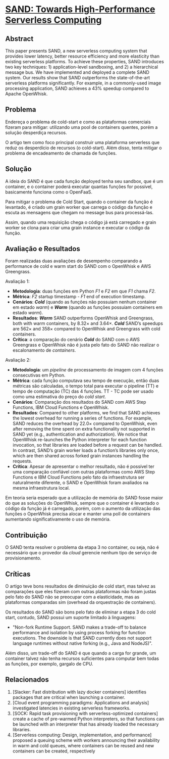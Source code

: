 # **[SAND: Towards High-Performance Serverless Computing](https://www.usenix.org/system/files/conference/atc18/atc18-akkus.pdf)**

## Abstract

This paper presents SAND, a new serverless computing system that provides lower latency, better resource efficiency and more elasticity than existing serverless platforms. To achieve these properties, SAND introduces two key techniques: 1) application-level sandboxing, and 2) a hierarchical message bus. We have implemented and deployed a complete SAND system. Our results show that SAND outperforms the state-of-the-art serverless platforms significantly. For example, in a commonly-used image processing application, SAND achieves a 43% speedup compared to Apache OpenWhisk.

## Problema
Endereça o problema de cold-start e como as plataformas comerciais fizeram para mitigar: utilizando uma pool de containers quentes, porém a solução desperdiça recursos.

O artigo tem como foco principal construir uma plataforma serverless que reduz os desperdício de recursos (o cold-start). Além disso, tenta mitigar o problema de encadeamento de chamada de funções.

## Solução
A ideia do SAND é que cada função deployed tenha seu sandbox, que é um container, e o container poderá executar quantas funções for possível, basicamente funciona como o OpenFaaS.

Para mitigar o problema de Cold Start, quando o container da função é levantado, é criado um grain worker que carrega o código da função e escuta as mensagens que chegam no message bus para processá-las.

Assim, quando uma requisição chega o código já está carregado e grain worker se clona para criar uma grain instance e executar o código da função.

## Avaliação e Resultados
Foram realizadas duas avaliações de desempenho comparando a performance de cold e warm start do SAND com o OpenWhisk e AWS Greengrass.

Avaliação 1:
- **Metodologia**: duas funções em Python *F1* e *F2* em que *F1* chama *F2*.
- **Métrica**: *F2* startup timestamp - *F1* end of execution timestamp.
- **Cenários**: ***Cold*** (quando as funções não possuiam nenhum container em estado *warm*) e ***Warm*** (quando as funções possuiam containers em estado *warm*).
- **Resultados**: ***Warm*** SAND outperforms OpenWhisk and Greengrass, both with warm containers, by 8.32× and 3.64×. ***Cold*** SAND’s speedups are 562× and 358× compared to OpenWhisk and Greengrass with cold containers.
- **Crítica**: a comparação do cenário ***Cold*** do SAND com o AWS Greengrass e OpenWhisk não é justa pelo fato do SAND não realizar o escalonamento de *containers*.

Avaliação 2:
- **Metodologia**: um *pipeline* de processamento de imagem com 4 funções consecutivas em Python.
- **Métrica**: cada função computava seu tempo de execução, então duas métricas são calculadas, o tempo total para executar o pipeline (TT) e tempo de computação (TC) das 4 funções. TT - TC pode ser usado como uma estimativa do preço do *cold start*.
- **Cenários**: Comparação dos resultados do SAND com AWS Step Functions, IBM Cloud Functions e OpenWhisk.
- **Resultados**: Compared to other platforms, we find that SAND achieves the lowest overhead for running a series of functions. For example, SAND reduces the overhead by 22.0× compared to OpenWhisk, even after removing the time spent on extra functionality not supported in SAND yet (e.g., authentication and authorization). We notice that OpenWhisk re-launches the Python interpreter for each function invocation, so that libraries are loaded before a request can be handled. In contrast, SAND’s grain worker loads a function’s libraries only once, which are then shared across forked grain instances handling the requests.
- **Crítica**: Apesar de apresentar o melhor resultado, não é possível ter uma comparação confiável com outras plataformas como AWS Step Functions e IBM Cloud Functions pelo fato da infraestrutura ser naturalmente diferente, o SAND e OpenWhisk foram avaliados na mesma infraestrutura local.

Em teoria seria esperado que a utilização de memória do SAND fosse maior do que as soluções do OpenWhisk, sempre que o container é levantado o código da função já é carregado, porém, com o aumento da utilização das funções o OpenWhisk precisa alocar e manter uma poll de containers aumentando significativamente o uso de memória.

## Contribuição
O SAND tenta resolver o problema da etapa 3 no container, ou seja, não é necessário que o provedor da *cloud* gerencie nenhum tipo de serviço de provisionamento.

## Críticas
O artigo teve bons resultados de diminuição de cold start, mas talvez as comparações que eles fizeram com outras plataformas não foram justas pelo fato do SAND não se preocupar com a elasticidade, mas as plataformas comparadas sim (overhead da orquestração de containers).

Os resultados do SAND são bons pelo fato de eliminar a etapa 3 do cold start, contudo, SAND possui um suporte limitado à linguagens:

- "Non-fork Runtime Support. SAND makes a trade-off to balance performance and isolation by using process forking for function executions. The downside is that SAND currently does not support language runtimes without native forking (e.g., Java and NodeJS)".

Além disso, um trade-off do SAND é que quando a carga for grande, um container talvez não tenha recursos suficientes para computar bem todas as funções, por exemplo, gargalo de CPU.

## Relacionados
1. [Slacker: Fast distribution with lazy docker containers] identifies packages that are critical when launching a container.
2. [Cloud event programming paradigms: Applications and analysis] investigated latencies in existing serverless frameworks.
3. [SOCK: Rapid task provisioning with serverless-optimized containers] create a cache of pre-warmed Python interpreters, so that functions can be launched with an interpreter that has already loaded the necessary libraries.
4. [Serverless computing: Design, implementation, and performance] proposed a queuing scheme with workers announcing their availability in warm and cold queues, where containers can be reused and new containers can be created, respectively
